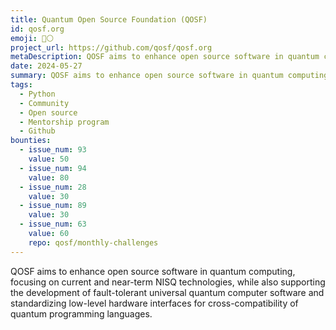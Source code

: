 ```yaml
---
title: Quantum Open Source Foundation (QOSF)
id: qosf.org
emoji: 🔵⚪
project_url: https://github.com/qosf/qosf.org
metaDescription: QOSF aims to enhance open source software in quantum computing
date: 2024-05-27
summary: QOSF aims to enhance open source software in quantum computing
tags:
  - Python
  - Community
  - Open source
  - Mentorship program
  - Github
bounties:
  - issue_num: 93
    value: 50
  - issue_num: 94
    value: 80
  - issue_num: 28
    value: 30
  - issue_num: 89
    value: 30
  - issue_num: 63
    value: 60
    repo: qosf/monthly-challenges
---
```


QOSF aims to enhance open source software in quantum computing, focusing on current and near-term NISQ technologies, while also supporting the development of fault-tolerant universal quantum computer software and standardizing low-level hardware interfaces for cross-compatibility of quantum programming languages.
